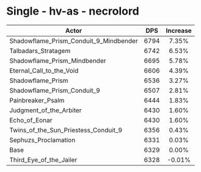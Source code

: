 # Single - hv-as - necrolord
| Actor | DPS | Increase |
|---|:---:|:---:|
|Shadowflame_Prism_Conduit_9_Mindbender|6794|7.35%|
|Talbadars_Stratagem|6742|6.53%|
|Shadowflame_Prism_Mindbender|6695|5.78%|
|Eternal_Call_to_the_Void|6606|4.39%|
|Shadowflame_Prism|6536|3.27%|
|Shadowflame_Prism_Conduit_9|6507|2.81%|
|Painbreaker_Psalm|6444|1.83%|
|Judgment_of_the_Arbiter|6430|1.60%|
|Echo_of_Eonar|6430|1.60%|
|Twins_of_the_Sun_Priestess_Conduit_9|6356|0.43%|
|Sephuzs_Proclamation|6331|0.03%|
|Base|6329|0.00%|
|Third_Eye_of_the_Jailer|6328|-0.01%|
